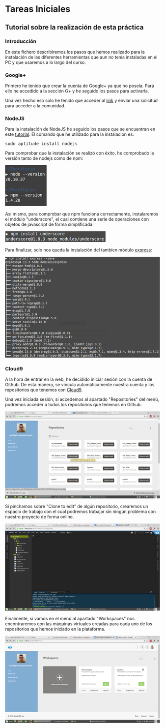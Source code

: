 # Tareas Iniciales

## Tutorial sobre la realización de esta práctica

### Introducción

En este fichero describiremos los pasos que hemos realizado para la instalación de las diferentes herramientas que aun no tenía instaladas en el PC y que usaremos a lo largo del curso.

### Google+

Primero he tenido que crear la cuenta de Google+ ya que no poseía. Para ello he accedido a la sección G+ y he seguido los pasos para activarla.

Una vez hecho eso solo he tenido que acceder al [link](https://plus.google.com/u/1/communities/111920114018766363342) y enviar una solicitud para acceder a la comunidad.

### NodeJS

Para la instalación de NodeJS he seguido los pasos que se encuentran en este [tutorial](http://blog.jorgeivanmeza.com/2012/01/instalacion-de-nodejs-en-gnulinux-ubuntumint/). El comando que he utilizado para la instalación es:

<pre>sudo aptitude install nodejs</pre>

Para comprobar que la instalación se realizó con éxito, he comprobado la versión tanto de nodejs como de npm:

![Captura uno](/img/capt0.png)

Así mismo, para comprobar que npm funciona correctamente, instalaremos el módulo "underscore", el cual contiene una serie de operaciones con objetos de javascript de forma simplificada:

![Captura dos](/img/capt1.png)

Para finalizar, solo nos queda la instalación del tambíen módulo [express](http://expressjs.com/es/):

![Captura tres](/img/capt2.png)

### Cloud9

A la hora de entrar en la web, he decidido iniciar sesión con la cuenta de Github. De esta manera, se vincula automáticamente nuestra cuenta y los repositorios que tenemos con [Cloud9](https://c9.io/).

Una vez iniciada sesión, si accedemos al apartado "Repositories" del menú, podremos acceder a todos los repositorios que tenemos en Github.

![Captura cuatro](/img/capt3.png)

Si pinchamos sobre "Clone to edit" de algún repositorio, crearemos un espacio de trabajo con el cual podremos trabajar sin ningún problema con nuestro proyecto de forma online.

![Captura cinco](/img/capt4.png)

Finalmente, si vamos en el menú al apartado "Workspaces" nos encontraremos con las máquinas virtuales creadas para cada uno de los repositorios que hemos iniciado en la plataforma.

![Captura seis](/img/capt5.png)
